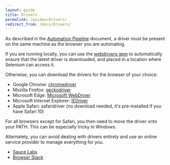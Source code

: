 ```yaml
---
layout: guide
title: Drivers
permalink: /guides/drivers/
redirect_from: /docs/drivers/
---
```


As described in the [Automation Pipeline](../overview) document, a driver
must be present on the same machine as the browser you are automating.

If you are running locally, you can use the [webdrivers gem](https://github.com/titusfortner/webdrivers)
to automatically ensure that the latest driver is downloaded, and placed in a location
where Selenium can access it.

Otherwise, you can download the drivers for the browser of your choice:
* Google Chrome: [chromedriver](https://sites.google.com/a/chromium.org/chromedriver/downloads)
* Mozilla Firefox: [geckodriver](https://github.com/mozilla/geckodriver/releases)
* Microsoft Edge: [Microsoft WebDriver](https://developer.microsoft.com/en-us/microsoft-edge/tools/webdriver/)
* Microsoft Internet Explorer: [IEDriver](http://docs.seleniumhq.org/download)
* Apple Safari: safaridriver (no download needed, it's pre-installed if you have Safari 10)

For all browsers except for Safari, you then need to move the driver onto your PATH. 
This can be especially tricky in Windows.

Alternately, you can avoid dealing with drivers entirely and use an online service 
provider to manage everything for you.
* [Sauce Labs](https://www.saucelabs.com)
* [Browser Stack](https://www.browserstack.com)
